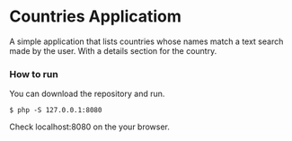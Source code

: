 # Countries Applicatiom
A simple application that lists countries whose names match a text search made by the user.
With a details section for the country.
### How to run

You can download the repository and run.

```
$ php -S 127.0.0.1:8080
```
Check localhost:8080 on the your browser.